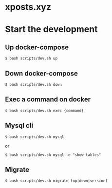 # xposts.xyz

# Start the development

## Up docker-compose

    $ bash scripts/dev.sh up
    
## Down docker-compose

    $ bash scripts/dev.sh down
    
## Exec a command on docker

    $ bash scripts/dev.sh exec {command}
    
## Mysql cli

    $ bash scripts/dev.sh mysql

or

    $ bash scripts/dev.sh mysql -e "show tables"
    
## Migrate

    $ bash scripts/dev.sh migrate (up|down|version)